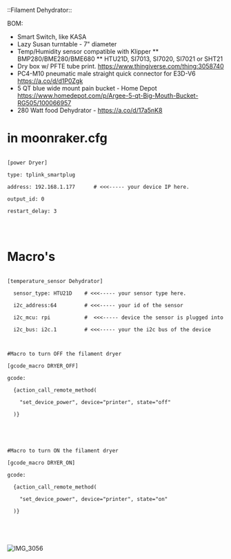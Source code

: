 
::Filament Dehydrator::

BOM:
* Smart Switch, like KASA
* Lazy Susan turntable - 7" diameter 
* Temp/Humidity sensor compatible with Klipper
** BMP280/BME280/BME680
** HTU21D, SI7013, SI7020, SI7021 or SHT21
* Dry box w/ PFTE tube print.  https://www.thingiverse.com/thing:3058740
* PC4-M10 pneumatic male straight quick connector for E3D-V6  https://a.co/d/d1P0Zgk
* 5 QT blue wide mount pain bucket - Home Depot https://www.homedepot.com/p/Argee-5-qt-Big-Mouth-Bucket-RG505/100066957
* 280 Watt food Dehydrator - https://a.co/d/17a5nK8






# in moonraker.cfg
<code>
[power Dryer]<br/>
type: tplink_smartplug<br/>
address: 192.168.1.177      # <<<----- your device IP here.<br/>
output_id: 0<br/>
restart_delay: 3<br/>
<br/>
</code>

# Macro's
<code>
[temperature_sensor Dehydrator]<br/>
  sensor_type: HTU21D    # <<<----- your sensor type here.<br/>
  i2c_address:64         # <<<----- your id of the sensor<br/>
  i2c_mcu: rpi           #  <<<----- device the sensor is plugged into<br/>
  i2c_bus: i2c.1         # <<<----- your the i2c bus of the device<br/>
<br/>
#Macro to turn OFF the filament dryer<br/>
[gcode_macro DRYER_OFF]<br/>
gcode:<br/>
  {action_call_remote_method(<br/>
    "set_device_power", device="printer", state="off"<br/>
  )}<br/>
<br/>
<br/>
#Macro to turn ON the filament dryer<br/>
[gcode_macro DRYER_ON]<br/>
gcode:<br/>
  {action_call_remote_method(<br/>
    "set_device_power", device="printer", state="on"<br/>
  )}<br/>
<br/>
  </code>


![IMG_3056](https://user-images.githubusercontent.com/2658/218289139-941d7ae7-443d-4641-b544-02b54604d152.jpg)
